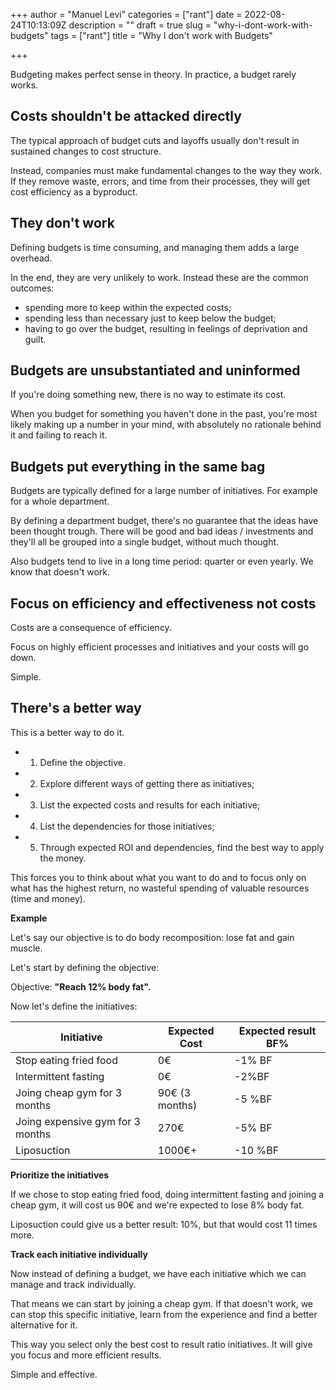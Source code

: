 +++
author = "Manuel Levi"
categories = ["rant"]
date = 2022-08-24T10:13:09Z
description = ""
draft = true
slug = "why-i-dont-work-with-budgets"
tags = ["rant"]
title = "Why I don't work with Budgets"

+++




Budgeting makes perfect sense in theory. In practice, a budget rarely works.

## Costs shouldn't be attacked directly



The typical approach of budget cuts and layoffs usually don't result in sustained changes to cost structure.

Instead, companies must make fundamental changes to the way they work. If they remove waste, errors, and time from their processes, they will get cost efficiency as a byproduct.

## They don't work



Defining budgets is time consuming, and managing them adds a large overhead.

In the end, they are very unlikely to work. Instead these are the common outcomes:

* spending more to keep within the expected costs;
* spending less than necessary just to keep below the budget;
* having to go over the budget, resulting in feelings of deprivation and guilt.

## Budgets are unsubstantiated and uninformed



If you're doing something new, there is no way to estimate its cost.

When you budget for something you haven't done in the past, you're most likely making up a number in your mind, with absolutely no rationale behind it and failing to reach it.

## Budgets put everything in the same bag



Budgets are typically defined for a large number of initiatives. For example for a whole department.

By defining a department budget, there's no guarantee that the ideas have been thought trough. There will be good and bad ideas / investments and they'll all be grouped into a single budget, without much thought.

Also budgets tend to live in a long time period: quarter or even yearly. We know that doesn't work.

## Focus on efficiency and effectiveness not costs



Costs are a consequence of efficiency.

Focus on highly efficient processes and initiatives and your costs will go down.

Simple.

## There's a better way



This is a better way to do it.

* 1) Define the objective.
* 2) Explore different ways of getting there as initiatives;
* 3) List the expected costs and results for each initiative;
* 4) List the dependencies for those initiatives;
* 5) Through expected ROI and dependencies, find the best way to apply the money.

This forces you to think about what you want to do and to focus only on what has the highest return, no wasteful spending of valuable resources (time and money).

**Example**

Let's say our objective is to do body recomposition: lose fat and gain muscle.

Let's start by defining the objective:

Objective: **"Reach 12% body fat".**

Now let's define the initiatives:

| Initiative | Expected Cost | Expected result BF% |
| --- | --- | --- |
| Stop eating fried food | 0€ | -1% BF |
| Intermittent fasting | 0€ | -2%BF |
| Joing cheap gym for 3 months | 90€ (3 months) | -5 %BF |
| Joing expensive gym for 3 months | 270€ | -5% BF |
| Liposuction | 1000€+ | -10 %BF |

**Prioritize the initiatives**

If we chose to stop eating fried food, doing intermittent fasting and joining a cheap gym, it will cost us 90€ and we're expected to lose 8% body fat.

Liposuction could give us a better result: 10%, but that would cost 11 times more.

**Track each initiative individually**

Now instead of defining a budget, we have each initiative which we can manage and track individually.

That means we can start by joining a cheap gym. If that doesn't work, we can stop this specific initiative, learn from the experience and find a better alternative for it.

This way you select only the best cost to result ratio initiatives. It will give you focus and more efficient results.

Simple and effective.



